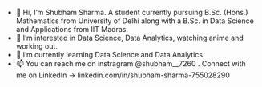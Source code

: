 - 👋 Hi, I’m Shubham Sharma. A student currently pursuing B.Sc. (Hons.) Mathematics from University of Delhi along with a B.Sc. in Data Science and Applications from IIT Madras.
- 👀 I’m interested in Data Science, Data Analytics, watching anime and working out.
- 🌱 I’m currently learning Data Science and Data Analytics.
- 📫 You can reach me on instragram @shubham__7260 . Connect with me on LinkedIn -> linkedin.com/in/shubham-sharma-755028290

